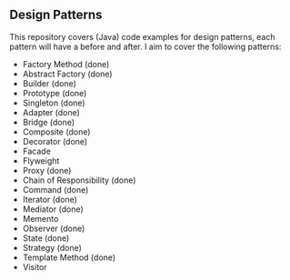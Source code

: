 ## Design Patterns

This repository covers (Java) code examples for design patterns, each pattern will have a before and after. I aim to cover the following patterns:

- Factory Method (done)
- Abstract Factory (done)
- Builder (done)
- Prototype (done)
- Singleton (done)
- Adapter (done)
- Bridge (done)
- Composite (done)
- Decorator (done)
- Facade
- Flyweight
- Proxy (done)
- Chain of Responsibility (done)
- Command (done)
- Iterator (done)
- Mediator (done)
- Memento
- Observer (done)
- State (done)
- Strategy (done)
- Template Method (done)
- Visitor

